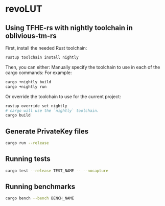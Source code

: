 # revoLUT


## Using TFHE-rs with nightly toolchain in oblivious-tm-rs

First, install the needed Rust toolchain:
```bash
rustup toolchain install nightly
```

Then, you can either:
Manually specify the toolchain to use in each of the cargo commands:
For example:
```bash
cargo +nightly build
cargo +nightly run
```
Or override the toolchain to use for the current project:
```bash
rustup override set nightly
# cargo will use the `nightly` toolchain.
cargo build
```

## Generate PrivateKey files

```bash
cargo run --release
```

## Running tests

```bash
cargo test --release TEST_NAME -- --nocapture
```

## Running benchmarks

```bash
cargo bench --bench BENCH_NAME
```